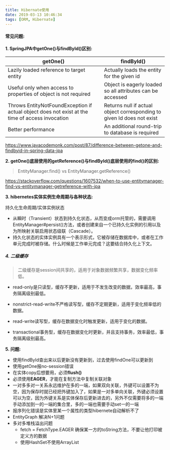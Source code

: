 ```yaml
---
title: Hibernate使用
date: 2019-03-13 10:46:34
tags: [ORM, Hibernate]
---
```


#### 常见问题:

**1. SpringJPA中getOne()与findById()区别:**

| getOne()                                                     | findById()                                                   |
| ------------------------------------------------------------ | ------------------------------------------------------------ |
| Lazily loaded reference to target entity                     | Actually loads the entity for the given id                   |
| Useful only when access to properties of object is not required | Object is eagerly loaded so all attributes can be accessed   |
| Throws EntityNotFoundException if actual object does not exist at the time of access invocation | Returns null if actual object corresponding to given Id does not exist |
| Better performance                                           | An additional round-trip to database is required             |

https://www.javacodemonk.com/post/87/difference-between-getone-and-findbyid-in-spring-data-jpa

**2. getOne()底层使用的getReference()与findById()底层使用的find()的区别:**

> EntityManager.find() vs EntityManager.getReference()

https://stackoverflow.com/questions/1607532/when-to-use-entitymanager-find-vs-entitymanager-getreference-with-jpa

**3. hibernetes实体实例生命周期与各种状态:**

持久化生命周期/实体实例状态

+ 从瞬时（Transient）状态到持久化状态，从而变成orm托管的，需要调用EntityManager#persist()方法，或者创建来自一个已持久化实例的引用以及为所映射关联启用状态级联（Cascade）。
+ 持久化状态的实体实例具有一个表示形式，它被存储在数据库中，或者在工作单元完成时被存储。什么时候是工作单元完成？这要结合持久化上下文。

##### 4. 二级缓存

> 二级缓存是session间共享的，适用于对象数据频繁共享，数据变化频率低。

+ read-only是只读型，缓存不更新，适用于不发生改变的数据，效率最高，事务隔离级别最低。
+ nonstrict-read-write不严格读写型，缓存不定期更新，适用于变化频率低的数据。
+ read-write读写型，缓存在数据变化时触发更新，适用于变化的数据。

+ transactional事务型，缓存在数据变化时更新，并且支持事务，效率最低，事务隔离级别最高。

**5. 问题:**

+ 使用findById查出来以后更新没有更新到，过去使用findOne可以更新到
+ 使用getOne报no-session错误
+ 在实体copy后想要用，必须**flush()**
+ 必须使用**EAGER**，才能在复制方法中复制关联对象
+ 一对多多对一关系永远维护在多的一端，如果双向关联，外键可以设置不为空，因为保存时就已经把外键加入了，如果是一对多单向关联，外键必须设置可以为空，因为外键关系是实体保存后更新进去的，另外不仅需要将多的一端手动添加到一的一端的集合里，多的一端也需要手动set一的一端
+ 报序列化错误是实体里某一个属性的类型hibernete自动解析不了
+ EntityGraph 解决N+1问题
+ 多对多堆栈溢出问题
  + fetch = FetchType.EAGER 确保某一方的toString方法，不要让他打印被定义方的数据
  + 使用HashSet不使用ArrayList